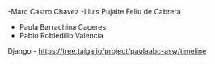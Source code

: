 -Marc Castro Chavez
-Lluis Pujalte Feliu de Cabrera
- Paula Barrachina Caceres
- Pablo Robledillo Valencia

Django - https://tree.taiga.io/project/paulaabc-asw/timeline
